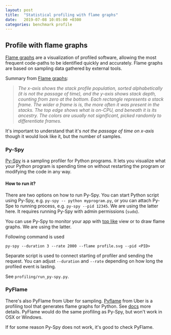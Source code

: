 ```yaml
---
layout: post
title:  "Statistical profiling with flame graphs"
date:   2019-07-08 10:05:00 +0300
categories: benchmark profile
---
```


## Profile with flame graphs

[Flame graphs](http://www.brendangregg.com/flamegraphs.html) are a visualization of profiled software, allowing the most frequent code-paths to be identified quickly and accurately. Flame graphs are based on sampling data gathered by external tools.

Summary from [Flame graphs](http://www.brendangregg.com/flamegraphs.html):

> _The x-axis shows the stack profile population, sorted alphabetically (it is not the passage of time), and the y-axis shows stack depth, counting from zero at the bottom. Each rectangle represents a stack frame. The wider a frame is is, the more often it was present in the stacks. The top edge shows what is on-CPU, and beneath it is its ancestry. The colors are usually not significant, picked randomly to differentiate frames._

It's important to understand that it's *not the passage of time on x-axis* though it would look like it, but the number of samples.


### Py-Spy

[Py-Spy](https://github.com/benfred/py-spy) is a sampling profiler for Python programs. It lets you visualize what your Python program is spending time on without restarting the program or modifying the code in any way.

#### How to run it?

There are two options on how to run Py-Spy. You can start Python script using Py-Spy, e.g. `py-spy -- python myprogram.py`, or you can attach Py-Spe to running process, e.g. `py-spy --pid 12345`. We are using the latter here. It requires running Py-Spy with admin permissions (`sudo`).

You can use Py-Spy to monitor your app with [top like](https://linux.die.net/man/1/top) view or to draw flame graphs. We are using the latter.

Following command is used

```
py-spy --duration 3 --rate 2000 --flame profile.svg --pid <PID>
```

Separate script is used to connect starting of profiler and sending the request. You can adjust `--duration` and `--rate` depending on how long the profiled event is lasting.

See `profiling/run_py-spy.py`.


### PyFlame

There's also PyFlame from Uber for sampling. [Pyflame](https://github.com/uber/pyflame) from Uber is a profiling tool that generates flame graphs for Python. See [docs](https://pyflame.readthedocs.io) more details. PyFlame would do the same profiling as Py-Spy, but won't work in OSX or Windows.

If for some reason Py-Spy does not work, it's good to check PyFlame.

